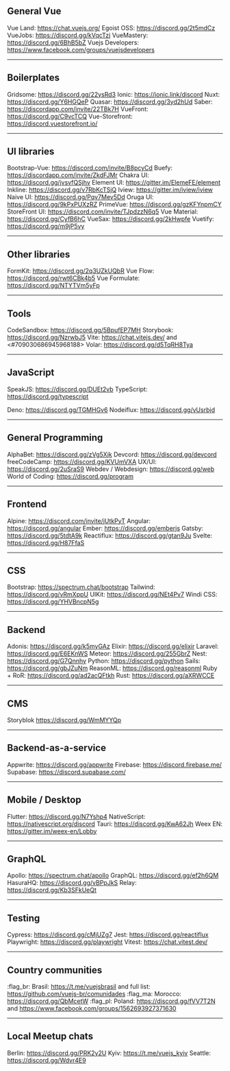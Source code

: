 ## General Vue

Vue Land: <https://chat.vuejs.org/>
Egoist OSS: <https://discord.gg/2t5mdCz>
VueJobs: <https://discord.gg/kVqcTzj>
VueMastery: <https://discord.gg/6BhB5bZ>
Vuejs Developers: <https://www.facebook.com/groups/vuejsdevelopers>

---

## Boilerplates

Gridsome: <https://discord.gg/22ysRd3>
Ionic: <https://ionic.link/discord>
Nuxt: <https://discord.gg/Y6HGQeP>
Quasar: <https://discord.gg/3yd2hUd>
Saber: <https://discordapp.com/invite/22TBk7H>
VueFront: <https://discord.gg/C9vcTCQ>
Vue-Storefront: <https://discord.vuestorefront.io/>

---

## UI libraries

Bootstrap-Vue: <https://discord.com/invite/B8pcyCd>
Buefy: <https://discordapp.com/invite/ZkdFJMr>
Chakra UI: <https://discord.gg/jvsvfQSjhv>
Element UI: <https://gitter.im/ElemeFE/element>
Inkline: <https://discord.gg/v7RbKcTSjQ>
Iview: <https://gitter.im/iview/iview>
Naive UI: <https://discord.gg/Pqv7Mev5Dd>
Oruga UI: <https://discord.gg/9kPxPUXzRZ>
PrimeVue: <https://discord.gg/gzKFYnpmCY>
StoreFront UI: <https://discord.com/invite/TJpdzzN6q5>
Vue Material: <https://discord.gg/CyfB6hC>
VueSax: <https://discord.gg/2kHwpfe>
Vuetify: <https://discord.gg/m9jP5vy>

---

## Other libraries

FormKit: <https://discord.gg/2q3UZkUQbR>
Vue Flow: <https://discord.gg/rwt6CBk4b5>
Vue Formulate: <https://discord.gg/NTYTVm5yFp>

---

## Tools

CodeSandbox: <https://discord.gg/5BpufEP7MH>
Storybook: <https://discord.gg/NzrwbJ5>
Vite: <https://chat.vitejs.dev/> and <#709030686945968188>
Volar: <https://discord.gg/d5TqRH8Tya>

---

## JavaScript

SpeakJS: <https://discord.gg/DUEt2vb>
TypeScript: <https://discord.gg/typescript>

Deno: <https://discord.gg/TGMHGv6>
Nodeiflux: <https://discord.gg/vUsrbjd>

---

## General Programming

AlphaBet: <https://discord.gg/zVg5Xjk>
Devcord: <https://discord.gg/devcord>
freeCodeCamp: <https://discord.gg/KVUmVXA>
UX/UI: <https://discord.gg/2uSraS9>
Webdev / Webdesign: <https://discord.gg/web>
World of Coding: <https://discord.gg/program>

---

## Frontend

Alpine: <https://discord.com/invite/jUtkPyT>
Angular: <https://discord.gg/angular>
Ember: <https://discord.gg/emberjs>
Gatsby: <https://discord.gg/5tdtA9k>
Reactiflux: <https://discord.gg/gtan9Ju>
Svelte: <https://discord.gg/H87FfaS>

---

## CSS

Bootstrap: <https://spectrum.chat/bootstrap>
Tailwind: <https://discord.gg/vRmXppU>
UIKit: <https://discord.gg/NEt4Pv7>
Windi CSS: <https://discord.gg/YHVBncpN5g>

---

## Backend

Adonis: <https://discord.gg/k5myGAz>
Elixir: <https://discord.gg/elixir>
Laravel: <https://discord.gg/E6EKnWS>
Meteor: <https://discord.gg/255GbrZ>
Nest: <https://discord.gg/G7Qnnhy>
Python: <https://discord.gg/python>
Sails: <https://discord.gg/gbJZuNm>
ReasonML: <https://discord.gg/reasonml>
Ruby + RoR: <https://discord.gg/ad2acQFtkh>
Rust: <https://discord.gg/aXRWCCE>

---

## CMS

Storyblok <https://discord.gg/WmMYYQp>

---

## Backend-as-a-service

Appwrite: <https://discord.gg/appwrite>
Firebase: <https://discord.firebase.me/>
Supabase: <https://discord.supabase.com/>

---

## Mobile / Desktop

Flutter: <https://discord.gg/N7Yshp4>
NativeScript: <https://nativescript.org/discord>
Tauri: <https://discord.gg/KwA62Jh>
Weex EN: <https://gitter.im/weex-en/Lobby>

---

## GraphQL

Apollo: <https://spectrum.chat/apollo>
GraphQL: <https://discord.gg/ef2h6QM>
HasuraHQ: <https://discord.gg/vBPpJkS>
Relay: <https://discord.gg/Kb3SFkUeQt>

---

## Testing

Cypress: <https://discord.gg/cMjUZg7>
Jest: <https://discord.gg/reactiflux>
Playwright: <https://discord.gg/playwright>
Vitest: <https://chat.vitest.dev/>

---

## Country communities

:flag_br: Brasil: <https://t.me/vuejsbrasil> and full list: <https://github.com/vuejs-br/comunidades>
:flag_ma: Morocco: <https://discord.gg/QbMcetW>
:flag_pl: Poland: <https://discord.gg/fVV7T2N> and <https://www.facebook.com/groups/1562693927371630>

---

## Local Meetup chats

Berlin: <https://discord.gg/PRK2y2U>
Kyiv: <https://t.me/vuejs_kyiv>
Seattle: <https://discord.gg/Wdvr4E9>
